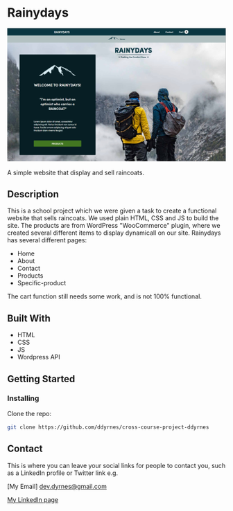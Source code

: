 # Rainydays

![Screenshot](rainydays_screenshot.jpg)

A simple website that display and sell raincoats.

## Description

This is a school project which we were given a task to create a functional website that sells raincoats.
We used plain HTML, CSS and JS to build the site. 
The products are from WordPress "WooCommerce" plugin, where we created several different items to display dynamicall on our site.
Rainydays has several different pages:
- Home
- About
- Contact
- Products
- Specific-product

The cart function still needs some work, and is not 100% functional.

## Built With

- HTML
- CSS
- JS
- Wordpress API

## Getting Started

### Installing

Clone the repo:

```bash
git clone https://github.com/ddyrnes/cross-course-project-ddyrnes
```

## Contact

This is where you can leave your social links for people to contact you, such as a LinkedIn profile or Twitter link e.g.

[My Email] dev.dyrnes@gmail.com

[My LinkedIn page](https://www.linkedin.com/in/daniel-dyrnes-3a478a253/)
